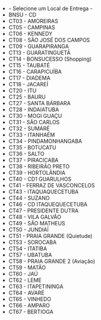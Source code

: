 <div role="presentation" class="MuiPopover-root" id="menu-local_entrega" style="position: fixed; z-index: 1300; inset: 0px;"><div aria-hidden="true" style="z-index: -1; position: fixed; inset: 0px; background-color: transparent; -webkit-tap-highlight-color: transparent; touch-action: none;"></div><div tabindex="0" data-test="sentinelStart"></div><div class="MuiPaper-root MuiMenu-paper MuiPopover-paper MuiPaper-elevation8 MuiPaper-rounded" tabindex="-1" style="opacity: 1; transform: none; min-width: 407px; transition: opacity 412ms cubic-bezier(0.4, 0, 0.2, 1) 0ms, transform 274ms cubic-bezier(0.4, 0, 0.2, 1) 0ms; top: 80px; left: 731px; transform-origin: 0px 703px;"><ul class="MuiList-root MuiMenu-list MuiList-padding" role="listbox" tabindex="-1" style="padding-right: 17px; width: calc(100% + 17px);"><li class="MuiButtonBase-root MuiListItem-root MuiMenuItem-root MuiMenuItem-gutters MuiListItem-gutters Mui-disabled MuiListItem-button Mui-disabled" tabindex="-1" role="option" aria-disabled="true">- Selecione um Local de Entrega -</li><li class="MuiButtonBase-root MuiListItem-root MuiMenuItem-root MuiMenuItem-gutters MuiListItem-gutters MuiListItem-button" tabindex="0" role="option" aria-disabled="false" data-value="15644de0-a3ca-11ed-be47-027c76ee0e9a">BNSU - CD<span class="MuiTouchRipple-root"></span></li><li class="MuiButtonBase-root MuiListItem-root MuiMenuItem-root MuiMenuItem-gutters MuiListItem-gutters MuiListItem-button" tabindex="-1" role="option" aria-disabled="false" data-value="c44e17f3-ff1d-11ed-a55e-027b54a41676">CT03 - AMOREIRAS<span class="MuiTouchRipple-root"></span></li><li class="MuiButtonBase-root MuiListItem-root MuiMenuItem-root MuiMenuItem-gutters MuiListItem-gutters MuiListItem-button" tabindex="-1" role="option" aria-disabled="false" data-value="c3cca362-ff1d-11ed-a55e-027b54a41676">CT05 - CAMPINAS<span class="MuiTouchRipple-root"></span></li><li class="MuiButtonBase-root MuiListItem-root MuiMenuItem-root MuiMenuItem-gutters MuiListItem-gutters MuiListItem-button" tabindex="-1" role="option" aria-disabled="false" data-value="c495ba7a-ff1d-11ed-a55e-027b54a41676">CT06 - KENNEDY<span class="MuiTouchRipple-root"></span></li><li class="MuiButtonBase-root MuiListItem-root MuiMenuItem-root MuiMenuItem-gutters MuiListItem-gutters MuiListItem-button" tabindex="-1" role="option" aria-disabled="false" data-value="c4db4da0-ff1d-11ed-a55e-027b54a41676">CT08 - SÃO JOSÉ DOS CAMPOS<span class="MuiTouchRipple-root"></span></li><li class="MuiButtonBase-root MuiListItem-root MuiMenuItem-root MuiMenuItem-gutters MuiListItem-gutters MuiListItem-button" tabindex="-1" role="option" aria-disabled="false" data-value="c51fd104-ff1d-11ed-a55e-027b54a41676">CT09 - GUARAPIRANGA<span class="MuiTouchRipple-root"></span></li><li class="MuiButtonBase-root MuiListItem-root MuiMenuItem-root MuiMenuItem-gutters MuiListItem-gutters MuiListItem-button" tabindex="-1" role="option" aria-disabled="false" data-value="c5600b6d-ff1d-11ed-a55e-027b54a41676">CT13 - GUARATINGUETÁ<span class="MuiTouchRipple-root"></span></li><li class="MuiButtonBase-root MuiListItem-root MuiMenuItem-root MuiMenuItem-gutters MuiListItem-gutters MuiListItem-button" tabindex="-1" role="option" aria-disabled="false" data-value="c5a41f66-ff1d-11ed-a55e-027b54a41676">CT14 - BONSUCESSO (Shopping)<span class="MuiTouchRipple-root"></span></li><li class="MuiButtonBase-root MuiListItem-root MuiMenuItem-root MuiMenuItem-gutters MuiListItem-gutters MuiListItem-button" tabindex="-1" role="option" aria-disabled="false" data-value="c5e4054e-ff1d-11ed-a55e-027b54a41676">CT15 - TAUBATÉ<span class="MuiTouchRipple-root"></span></li><li class="MuiButtonBase-root MuiListItem-root MuiMenuItem-root MuiMenuItem-gutters MuiListItem-gutters MuiListItem-button" tabindex="-1" role="option" aria-disabled="false" data-value="c1785b0b-ff1d-11ed-a55e-027b54a41676">CT16 - CARAPICUÍBA<span class="MuiTouchRipple-root"></span></li><li class="MuiButtonBase-root MuiListItem-root MuiMenuItem-root MuiMenuItem-gutters MuiListItem-gutters MuiListItem-button" tabindex="-1" role="option" aria-disabled="false" data-value="c6294785-ff1d-11ed-a55e-027b54a41676">CT17 - DIADEMA<span class="MuiTouchRipple-root"></span></li><li class="MuiButtonBase-root MuiListItem-root MuiMenuItem-root MuiMenuItem-gutters MuiListItem-gutters MuiListItem-button" tabindex="-1" role="option" aria-disabled="false" data-value="c38a69a7-ff1d-11ed-a55e-027b54a41676">CT18 - JACAREÍ<span class="MuiTouchRipple-root"></span></li><li class="MuiButtonBase-root MuiListItem-root MuiMenuItem-root MuiMenuItem-gutters MuiListItem-gutters MuiListItem-button" tabindex="-1" role="option" aria-disabled="false" data-value="c3072b0f-ff1d-11ed-a55e-027b54a41676">CT20 - ITU<span class="MuiTouchRipple-root"></span></li><li class="MuiButtonBase-root MuiListItem-root MuiMenuItem-root MuiMenuItem-gutters MuiListItem-gutters MuiListItem-button" tabindex="-1" role="option" aria-disabled="false" data-value="c66ee1c3-ff1d-11ed-a55e-027b54a41676">CT25 - BAURU<span class="MuiTouchRipple-root"></span></li><li class="MuiButtonBase-root MuiListItem-root MuiMenuItem-root MuiMenuItem-gutters MuiListItem-gutters MuiListItem-button" tabindex="-1" role="option" aria-disabled="false" data-value="c6af50b5-ff1d-11ed-a55e-027b54a41676">CT27 - SANTA BÁRBARA<span class="MuiTouchRipple-root"></span></li><li class="MuiButtonBase-root MuiListItem-root MuiMenuItem-root MuiMenuItem-gutters MuiListItem-gutters MuiListItem-button" tabindex="-1" role="option" aria-disabled="false" data-value="c6f04790-ff1d-11ed-a55e-027b54a41676">CT28 - INDAIATUBA<span class="MuiTouchRipple-root"></span></li><li class="MuiButtonBase-root MuiListItem-root MuiMenuItem-root MuiMenuItem-gutters MuiListItem-gutters MuiListItem-button" tabindex="-1" role="option" aria-disabled="false" data-value="c733e3c0-ff1d-11ed-a55e-027b54a41676">CT30 - MOGI GUAÇU<span class="MuiTouchRipple-root"></span></li><li class="MuiButtonBase-root MuiListItem-root MuiMenuItem-root MuiMenuItem-gutters MuiListItem-gutters MuiListItem-button" tabindex="-1" role="option" aria-disabled="false" data-value="fe106d90-cc0d-11ee-87af-027b54a41676">CT31 - SÃO CARLOS<span class="MuiTouchRipple-root"></span></li><li class="MuiButtonBase-root MuiListItem-root MuiMenuItem-root MuiMenuItem-gutters MuiListItem-gutters MuiListItem-button" tabindex="-1" role="option" aria-disabled="false" data-value="c4100ff8-ff1d-11ed-a55e-027b54a41676">CT32 - SUMARÉ<span class="MuiTouchRipple-root"></span></li><li class="MuiButtonBase-root MuiListItem-root MuiMenuItem-root MuiMenuItem-gutters MuiListItem-gutters MuiListItem-button" tabindex="-1" role="option" aria-disabled="false" data-value="c77533b8-ff1d-11ed-a55e-027b54a41676">CT33 - ITANHAÉM<span class="MuiTouchRipple-root"></span></li><li class="MuiButtonBase-root MuiListItem-root MuiMenuItem-root MuiMenuItem-gutters MuiListItem-gutters MuiListItem-button" tabindex="-1" role="option" aria-disabled="false" data-value="c7b7e67b-ff1d-11ed-a55e-027b54a41676">CT34 - PINDAMONHANGABA<span class="MuiTouchRipple-root"></span></li><li class="MuiButtonBase-root MuiListItem-root MuiMenuItem-root MuiMenuItem-gutters MuiListItem-gutters MuiListItem-button" tabindex="-1" role="option" aria-disabled="false" data-value="c7f6d680-ff1d-11ed-a55e-027b54a41676">CT35 - BOTUCATU<span class="MuiTouchRipple-root"></span></li><li class="MuiButtonBase-root MuiListItem-root MuiMenuItem-root MuiMenuItem-gutters MuiListItem-gutters MuiListItem-button" tabindex="-1" role="option" aria-disabled="false" data-value="c83a9480-ff1d-11ed-a55e-027b54a41676">CT36 - SALTO<span class="MuiTouchRipple-root"></span></li><li class="MuiButtonBase-root MuiListItem-root MuiMenuItem-root MuiMenuItem-gutters MuiListItem-gutters MuiListItem-button" tabindex="-1" role="option" aria-disabled="false" data-value="c87a7124-ff1d-11ed-a55e-027b54a41676">CT37 - PIRACICABA<span class="MuiTouchRipple-root"></span></li><li class="MuiButtonBase-root MuiListItem-root MuiMenuItem-root MuiMenuItem-gutters MuiListItem-gutters MuiListItem-button" tabindex="-1" role="option" aria-disabled="false" data-value="c1c137fc-ff1d-11ed-a55e-027b54a41676">CT38 - RIBEIRÃO PRETO<span class="MuiTouchRipple-root"></span></li><li class="MuiButtonBase-root MuiListItem-root MuiMenuItem-root MuiMenuItem-gutters MuiListItem-gutters MuiListItem-button" tabindex="-1" role="option" aria-disabled="false" data-value="c34831af-ff1d-11ed-a55e-027b54a41676">CT39 - HORTOLÂNDIA<span class="MuiTouchRipple-root"></span></li><li class="MuiButtonBase-root MuiListItem-root MuiMenuItem-root MuiMenuItem-gutters MuiListItem-gutters MuiListItem-button" tabindex="-1" role="option" aria-disabled="false" data-value="c2c4a376-ff1d-11ed-a55e-027b54a41676">CT40 - CD1 GUARULHOS<span class="MuiTouchRipple-root"></span></li><li class="MuiButtonBase-root MuiListItem-root MuiMenuItem-root MuiMenuItem-gutters MuiListItem-gutters MuiListItem-button" tabindex="-1" role="option" aria-disabled="false" data-value="c8f7a40c-ff1d-11ed-a55e-027b54a41676">CT41 - FERRAZ DE VASCONCELOS<span class="MuiTouchRipple-root"></span></li><li class="MuiButtonBase-root MuiListItem-root MuiMenuItem-root MuiMenuItem-gutters MuiListItem-gutters MuiListItem-button" tabindex="-1" role="option" aria-disabled="false" data-value="c8b932ed-ff1d-11ed-a55e-027b54a41676">CT43 - ITAQUAQUECETUBA<span class="MuiTouchRipple-root"></span></li><li class="MuiButtonBase-root MuiListItem-root MuiMenuItem-root MuiMenuItem-gutters MuiListItem-gutters MuiListItem-button" tabindex="-1" role="option" aria-disabled="false" data-value="c9741079-ff1d-11ed-a55e-027b54a41676">CT44 - SUZANO<span class="MuiTouchRipple-root"></span></li><li class="MuiButtonBase-root MuiListItem-root MuiMenuItem-root MuiMenuItem-gutters MuiListItem-gutters MuiListItem-button" tabindex="-1" role="option" aria-disabled="false" data-value="c284c75e-ff1d-11ed-a55e-027b54a41676">CT46 - CD ITAQUEQUECETUBA<span class="MuiTouchRipple-root"></span></li><li class="MuiButtonBase-root MuiListItem-root MuiMenuItem-root MuiMenuItem-gutters MuiListItem-gutters MuiListItem-button" tabindex="-1" role="option" aria-disabled="false" data-value="c9370c0c-ff1d-11ed-a55e-027b54a41676">CT47 - PRESIDENTE DUTRA<span class="MuiTouchRipple-root"></span></li><li class="MuiButtonBase-root MuiListItem-root MuiMenuItem-root MuiMenuItem-gutters MuiListItem-gutters MuiListItem-button" tabindex="-1" role="option" aria-disabled="false" data-value="c9b352d2-ff1d-11ed-a55e-027b54a41676">CT48 - VILA GALVÃO<span class="MuiTouchRipple-root"></span></li><li class="MuiButtonBase-root MuiListItem-root MuiMenuItem-root MuiMenuItem-gutters MuiListItem-gutters MuiListItem-button" tabindex="-1" role="option" aria-disabled="false" data-value="c9f958f0-ff1d-11ed-a55e-027b54a41676">CT49 - SÃO MATHEUS<span class="MuiTouchRipple-root"></span></li><li class="MuiButtonBase-root MuiListItem-root MuiMenuItem-root MuiMenuItem-gutters MuiListItem-gutters MuiListItem-button" tabindex="-1" role="option" aria-disabled="false" data-value="ca3b0c00-ff1d-11ed-a55e-027b54a41676">CT50 - JUNDIAÍ<span class="MuiTouchRipple-root"></span></li><li class="MuiButtonBase-root MuiListItem-root MuiMenuItem-root MuiMenuItem-gutters MuiListItem-gutters MuiListItem-button" tabindex="-1" role="option" aria-disabled="false" data-value="ca845c14-ff1d-11ed-a55e-027b54a41676">CT51 - PRAIA GRANDE (Quietude)<span class="MuiTouchRipple-root"></span></li><li class="MuiButtonBase-root MuiListItem-root MuiMenuItem-root MuiMenuItem-gutters MuiListItem-gutters MuiListItem-button" tabindex="-1" role="option" aria-disabled="false" data-value="cac6f73d-ff1d-11ed-a55e-027b54a41676">CT53 - SOROCABA<span class="MuiTouchRipple-root"></span></li><li class="MuiButtonBase-root MuiListItem-root MuiMenuItem-root MuiMenuItem-gutters MuiListItem-gutters MuiListItem-button" tabindex="-1" role="option" aria-disabled="false" data-value="cb0d9cb8-ff1d-11ed-a55e-027b54a41676">CT54 - ITATIBA<span class="MuiTouchRipple-root"></span></li><li class="MuiButtonBase-root MuiListItem-root MuiMenuItem-root MuiMenuItem-gutters MuiListItem-gutters MuiListItem-button" tabindex="-1" role="option" aria-disabled="false" data-value="c207687d-ff1d-11ed-a55e-027b54a41676">CT57 - UBATUBA<span class="MuiTouchRipple-root"></span></li><li class="MuiButtonBase-root MuiListItem-root MuiMenuItem-root MuiMenuItem-gutters MuiListItem-gutters MuiListItem-button" tabindex="-1" role="option" aria-disabled="false" data-value="cb550584-ff1d-11ed-a55e-027b54a41676">CT58 - PRAIA GRANDE 2 (Aviação)<span class="MuiTouchRipple-root"></span></li><li class="MuiButtonBase-root MuiListItem-root MuiMenuItem-root MuiMenuItem-gutters MuiListItem-gutters MuiListItem-button" tabindex="-1" role="option" aria-disabled="false" data-value="cb948007-ff1d-11ed-a55e-027b54a41676">CT59 - MATÃO<span class="MuiTouchRipple-root"></span></li><li class="MuiButtonBase-root MuiListItem-root MuiMenuItem-root MuiMenuItem-gutters MuiListItem-gutters MuiListItem-button" tabindex="-1" role="option" aria-disabled="false" data-value="cc1b62f8-ff1d-11ed-a55e-027b54a41676">CT60 - JAÚ<span class="MuiTouchRipple-root"></span></li><li class="MuiButtonBase-root MuiListItem-root MuiMenuItem-root MuiMenuItem-gutters MuiListItem-gutters MuiListItem-button" tabindex="-1" role="option" aria-disabled="false" data-value="f348e5b3-6034-11ef-87af-027b54a41676">CT62 - LEME<span class="MuiTouchRipple-root"></span></li><li class="MuiButtonBase-root MuiListItem-root MuiMenuItem-root MuiMenuItem-gutters MuiListItem-gutters MuiListItem-button" tabindex="-1" role="option" aria-disabled="false" data-value="cc7edf2d-ff1d-11ed-a55e-027b54a41676">CT63 - ITAPETININGA<span class="MuiTouchRipple-root"></span></li><li class="MuiButtonBase-root MuiListItem-root MuiMenuItem-root MuiMenuItem-gutters MuiListItem-gutters MuiListItem-button" tabindex="-1" role="option" aria-disabled="false" data-value="ce283fbe-ff1d-11ed-a55e-027b54a41676">CT64 - AVARÉ<span class="MuiTouchRipple-root"></span></li><li class="MuiButtonBase-root MuiListItem-root MuiMenuItem-root MuiMenuItem-gutters MuiListItem-gutters MuiListItem-button" tabindex="-1" role="option" aria-disabled="false" data-value="88585052-04ac-11ee-a55e-027b54a41676">CT65 - VINHEDO<span class="MuiTouchRipple-root"></span></li><li class="MuiButtonBase-root MuiListItem-root MuiMenuItem-root MuiMenuItem-gutters MuiListItem-gutters MuiListItem-button" tabindex="-1" role="option" aria-disabled="false" data-value="c244154b-ff1d-11ed-a55e-027b54a41676">CT66 - AMPARO<span class="MuiTouchRipple-root"></span></li><li class="MuiButtonBase-root MuiListItem-root MuiMenuItem-root MuiMenuItem-gutters MuiListItem-gutters MuiListItem-button" tabindex="-1" role="option" aria-disabled="false" data-value="f3d51777-6034-11ef-87af-027b54a41676">CT67 - BERTIOGA<span class="MuiTouchRipple-root"></span></li></ul></div><div tabindex="0" data-test="sentinelEnd"></div></div>